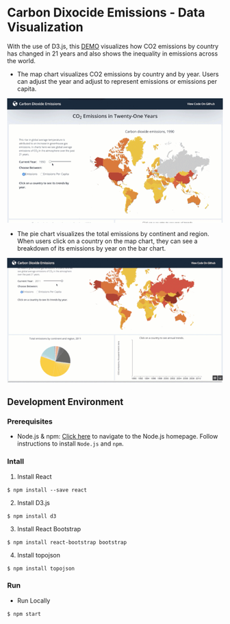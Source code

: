 # Carbon Dixocide Emissions - Data Visualization

With the use of D3.js, this [DEMO](https://determined-lichterman-22a68b.netlify.com/) visualizes how CO2 emissions by country has changed in 21 years and also shows the inequality in emissions across the world.

- The map chart visualizes CO2 emissions by country and by year. Users can adjust the year and adjust to represent emissions or emissions per capita.

![data-1-gif](data_visualization_1.gif)

- The pie chart visualizes the total emissions by continent and region. When users click on a country on the map chart, they can see a breakdown of its emissions by year on the bar chart.

![data-2-gif](data_visualization_2.gif)

## Development Environment

### Prerequisites

- Node.js & npm: [Click here](https://nodejs.org/en/) to navigate to the Node.js homepage. Follow instructions to install `Node.js` and `npm`.

### Intall


1. Install React

```
$ npm install --save react
```

2. Install D3.js

```
$ npm install d3
```

3. Install React Bootstrap

```
$ npm install react-bootstrap bootstrap
```

4. Install topojson

```
$ npm install topojson
```

### Run

- Run Locally

```
$ npm start
```
